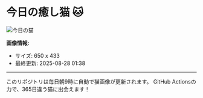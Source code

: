 # 今日の癒し猫 🐱

![今日の猫](https://cdn2.thecatapi.com/images/a3a.jpg)

**画像情報:**
- サイズ: 650 x 433
- 最終更新: 2025-08-28 01:38

---

このリポジトリは毎日朝9時に自動で猫画像が更新されます。
GitHub Actionsの力で、365日違う猫に出会えます！
